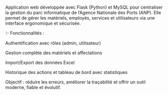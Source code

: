 Application web développée avec Flask (Python) et MySQL pour centraliser la gestion du parc informatique de l’Agence Nationale des Ports (ANP).
Elle permet de gérer les matériels, employés, services et utilisateurs via une interface ergonomique et sécurisée.

✨ Fonctionnalités :

Authentification avec rôles (admin, utilisateur)

Gestion complète des matériels et affectations

Import/Export des données Excel

Historique des actions et tableau de bord avec statistiques

Objectif : réduire les erreurs, améliorer la traçabilité et offrir un outil moderne, fiable et évolutif.
